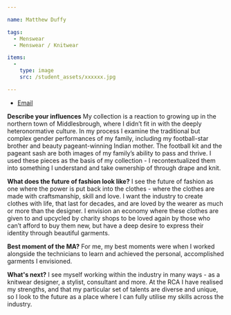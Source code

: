 ```yaml
---

name: Matthew Duffy

tags:
  - Menswear
  - Menswear / Knitwear

items:
  -
    type: image
    src: /student_assets/xxxxxx.jpg

---
```


* [Email](mailto:matthew.duffy@network.rca.ac.uk)

**Describe your influences**
My collection is a reaction to growing up in the northern town of Middlesbrough, where I didn’t fit in with the deeply heteronormative culture. In my process I examine the traditional but complex gender performances of my family, including my football-star brother and beauty pageant-winning Indian mother.
The football kit and the pageant sash are both images of my family’s ability to pass and thrive. I used these pieces as the basis of my collection - I recontextualized them into something I understand and take ownership of through drape and knit.

**What does the future of fashion look like?**
I see the future of fashion as one where the power is put back into the clothes - where the clothes are made with craftsmanship, skill and love. I want the industry to create clothes with life, that last for decades, and are loved by the wearer as much or more than the designer. I envision an economy where these clothes are given to and upcycled by charity shops to be loved again by those who can’t afford to buy them new, but have a deep desire to express their identity through beautiful garments.

**Best moment of the MA?**
For me, my best moments were when I worked alongside the technicians to learn and achieved the personal, accomplished garments I envisioned.

**What's next?**
I see myself working within the industry in many ways - as a knitwear designer, a stylist, consultant and more. At the RCA I have realised my strengths, and that my particular set of talents are diverse and unique, so I look to the future as a place where I can fully utilise my skills across the industry.
